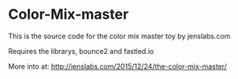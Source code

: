 # Color-Mix-master
This is the source code for the color mix master toy by jenslabs.com

Requires the librarys, bounce2 and fastled.io

More into at:  http://jenslabs.com/2015/12/24/the-color-mix-master/

